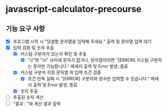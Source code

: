 # javascript-calculator-precourse

## 기능 요구 사항
- [x] 프로그램 시작 시 "덧셈할 문자열을 입력해 주세요." 출력 및 문자열 입력 대기
- [x] 입력 검증 및 숫자 추출
  - [x] 커스텀 구분자가 있는지 확인 및 추출
    - [x] "//"와 "\n" 사이에 문자가 없거나, 문자열이라면 "[ERROR] 커스텀 구분자는 문자만 가능합니다." 메세지 출력 및 Error 발생, 종료
  - [x] 커스텀 구분자 지정 문자열 외 입력 조건 검증
    - [x] 조건 만족 실패 시 "[ERROR] 구분자와 양수만 입력할 수 있습니다." 메세지 출력 및 Error 발생, 종료
  - [x] 숫자 추출
- [ ] 추출된 숫자 계산
- [ ] "결과 : "와 계산 결과 출력